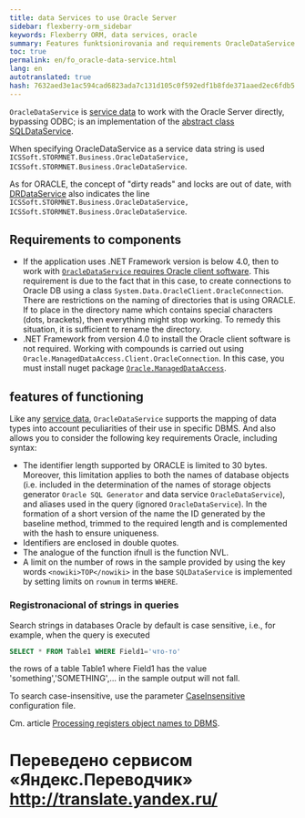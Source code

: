 ```yaml
--- 
title: data Services to use Oracle Server 
sidebar: flexberry-orm_sidebar 
keywords: Flexberry ORM, data services, oracle 
summary: Features funktsionirovania and requirements OracleDataService 
toc: true 
permalink: en/fo_oracle-data-service.html 
lang: en 
autotranslated: true 
hash: 7632aed3e1ac594cad6823ada7c131d105c0f592edf1b8fde371aaed2ec6fdb5 
--- 
```


`OracleDataService` is [service data](fo_data-service.html) to work with the Oracle Server directly, bypassing ODBC; is an implementation of the [abstract class SQLDataService](fo_sql-data-service.html). 

When specifying OracleDataService as a service data string is used `ICSSoft.STORMNET.Business.OracleDataService, ICSSoft.STORMNET.Business.OracleDataService`. 

As for ORACLE, the concept of "dirty reads" and locks are out of date, with [DRDataService](fo_dr-data-service.html) also indicates the line `ICSSoft.STORMNET.Business.OracleDataService, ICSSoft.STORMNET.Business.OracleDataService`. 

## Requirements to components 

* If the application uses .NET Framework version is below 4.0, then to work with [`OracleDataService` requires Oracle client software](fo_tools-oracle-ds.html). 
This requirement is due to the fact that in this case, to create connections to Oracle DB using a class `System.Data.OracleClient.OracleConnection`. 
There are restrictions on the naming of directories that is using ORACLE. If to place in the directory name which contains special characters (dots, brackets), then everything might stop working. To remedy this situation, it is sufficient to rename the directory. 
* .NET Framework from version 4.0 to install the Oracle client software is not required. 
Working with compounds is carried out using `Oracle.ManagedDataAccess.Client.OracleConnection`. In this case, you must install nuget package 
[`Oracle.ManagedDataAccess`](http://nuget.ics.perm.ru/packages/Oracle.ManagedDataAccess/). 

## features of functioning 

Like any [service data](fo_data-service.html), `OracleDataService` supports the mapping of data types into account peculiarities of their use in specific DBMS. And also allows you to consider the following key requirements Oracle, including syntax: 

* The identifier length supported by ORACLE is limited to 30 bytes. Moreover, this limitation applies to both the names of database objects (i.e. included in the determination of the names of storage objects generator `Oracle SQL Generator` and data service `OracleDataService`), and aliases used in the query (ignored `OracleDataService`). 
In the formation of a short version of the name the ID generated by the baseline method, trimmed to the required length and is complemented with the hash to ensure uniqueness. 
* Identifiers are enclosed in double quotes. 
* The analogue of the function ifnull is the function NVL.
* A limit on the number of rows in the sample provided by using the key words `<nowiki>TOP</nowiki>` in the base `SQLDataService` is implemented by setting limits on `rownum` in terms `WHERE`. 

### Registronacional of strings in queries 

Search strings in databases Oracle by default is case sensitive, i.e., for example, when the query is executed 

``` sql
SELECT * FROM Table1 WHERE Field1='что-то'
``` 

the rows of a table Table1 where Field1 has the value 'something','SOMETHING',... in the sample output will not fall. 

To search case-insensitive, use the parameter [CaseInsensitive](fo_insensitivity-register-ds.html) configuration file. 

Cm. article [Processing registers object names to DBMS](fo_processing-registers-names.html). 



 # Переведено сервисом «Яндекс.Переводчик» http://translate.yandex.ru/